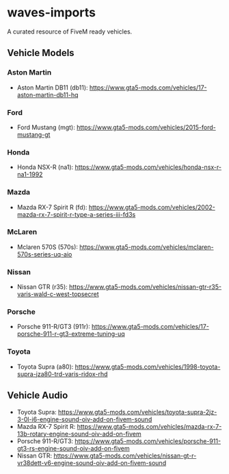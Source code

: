 # waves-imports
A curated resource of FiveM ready vehicles.

## Vehicle Models

### Aston Martin
- Aston Martin DB11 (db11): https://www.gta5-mods.com/vehicles/17-aston-martin-db11-hq

### Ford
- Ford Mustang (mgt): https://www.gta5-mods.com/vehicles/2015-ford-mustang-gt

### Honda
- Honda NSX-R (na1): https://www.gta5-mods.com/vehicles/honda-nsx-r-na1-1992

### Mazda
- Mazda RX-7 Spirit R (fd): https://www.gta5-mods.com/vehicles/2002-mazda-rx-7-spirit-r-type-a-series-iii-fd3s

### McLaren
- Mclaren 570S (570s): https://www.gta5-mods.com/vehicles/mclaren-570s-series-uq-aio

### Nissan
- Nissan GTR (r35): https://www.gta5-mods.com/vehicles/nissan-gtr-r35-varis-wald-c-west-topsecret

### Porsche
- Porsche 911-R/GT3 (911r): https://www.gta5-mods.com/vehicles/17-porsche-911-r-gt3-extreme-tuning-uq

### Toyota
- Toyota Supra (a80): https://www.gta5-mods.com/vehicles/1998-toyota-supra-jza80-trd-varis-ridox-rhd

## Vehicle Audio
- Toyota Supra: https://www.gta5-mods.com/vehicles/toyota-supra-2jz-3-0l-i6-engine-sound-oiv-add-on-fivem-sound
- Mazda RX-7 Spirit R: https://www.gta5-mods.com/vehicles/mazda-rx-7-13b-rotary-engine-sound-oiv-add-on-fivem
- Porsche 911-R/GT3: https://www.gta5-mods.com/vehicles/porsche-911-gt3-rs-engine-sound-oiv-add-on-fivem
- Nissan GTR: https://www.gta5-mods.com/vehicles/nissan-gt-r-vr38dett-v6-engine-sound-oiv-add-on-fivem-sound

